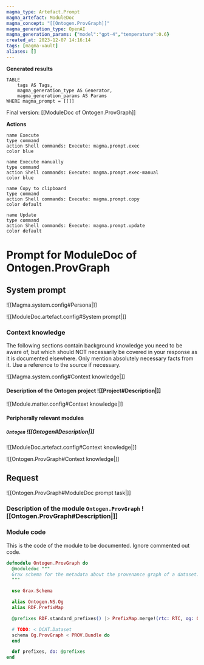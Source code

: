 ```yaml
---
magma_type: Artefact.Prompt
magma_artefact: ModuleDoc
magma_concept: "[[Ontogen.ProvGraph]]"
magma_generation_type: OpenAI
magma_generation_params: {"model":"gpt-4","temperature":0.6}
created_at: 2023-12-07 14:16:14
tags: [magma-vault]
aliases: []
---
```


**Generated results**

```dataview
TABLE
	tags AS Tags,
	magma_generation_type AS Generator,
	magma_generation_params AS Params
WHERE magma_prompt = [[]]
```

Final version: [[ModuleDoc of Ontogen.ProvGraph]]

**Actions**

```button
name Execute
type command
action Shell commands: Execute: magma.prompt.exec
color blue
```
```button
name Execute manually
type command
action Shell commands: Execute: magma.prompt.exec-manual
color blue
```
```button
name Copy to clipboard
type command
action Shell commands: Execute: magma.prompt.copy
color default
```
```button
name Update
type command
action Shell commands: Execute: magma.prompt.update
color default
```

# Prompt for ModuleDoc of Ontogen.ProvGraph

## System prompt

![[Magma.system.config#Persona|]]

![[ModuleDoc.artefact.config#System prompt|]]

### Context knowledge

The following sections contain background knowledge you need to be aware of, but which should NOT necessarily be covered in your response as it is documented elsewhere. Only mention absolutely necessary facts from it. Use a reference to the source if necessary.

![[Magma.system.config#Context knowledge|]]

#### Description of the Ontogen project ![[Project#Description|]]

![[Module.matter.config#Context knowledge|]]

#### Peripherally relevant modules

##### `Ontogen` ![[Ontogen#Description|]]

![[ModuleDoc.artefact.config#Context knowledge|]]

![[Ontogen.ProvGraph#Context knowledge|]]


## Request

![[Ontogen.ProvGraph#ModuleDoc prompt task|]]

### Description of the module `Ontogen.ProvGraph` ![[Ontogen.ProvGraph#Description|]]

### Module code

This is the code of the module to be documented. Ignore commented out code.

```elixir
defmodule Ontogen.ProvGraph do
  @moduledoc """
  Grax schema for the metadata about the provenance graph of a dataset.
  """

  use Grax.Schema

  alias Ontogen.NS.Og
  alias RDF.PrefixMap

  @prefixes RDF.standard_prefixes() |> PrefixMap.merge!(rtc: RTC, og: Og)

  # TODO: < DCAT.Dataset
  schema Og.ProvGraph < PROV.Bundle do
  end

  def prefixes, do: @prefixes
end

```
